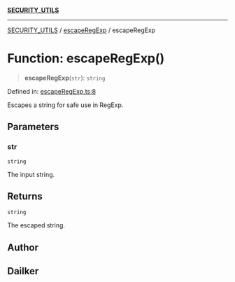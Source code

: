 [**SECURITY_UTILS**](../../README.md)

***

[SECURITY_UTILS](../../README.md) / [escapeRegExp](../README.md) / escapeRegExp

# Function: escapeRegExp()

> **escapeRegExp**(`str`): `string`

Defined in: [escapeRegExp.ts:8](https://github.com/dailker/everyutil-js/blob/7799f3f003cb23f425be3f1c83c38483e2648188/src/security/escapeRegExp.ts#L8)

Escapes a string for safe use in RegExp.

## Parameters

### str

`string`

The input string.

## Returns

`string`

The escaped string.

## Author

## Dailker
